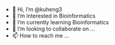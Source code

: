 - 👋 Hi, I’m @kuheng3
- 👀 I’m interested in Bioinformatics
- 🌱 I’m currently learning Bioinformatics
- 💞️ I’m looking to collaborate on ...
- 📫 How to reach me ...

<!---
kuheng3/kuheng3 is a ✨ special ✨ repository because its `README.md` (this file) appears on your GitHub profile.
You can click the Preview link to take a look at your changes.
--->
